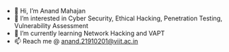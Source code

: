 - 👋 Hi, I’m Anand Mahajan
- 👀 I’m interested in Cyber Security, Ethical Hacking, Penetration Testing, Vulnerability Assessment
- 🌱 I’m currently learning Network Hacking and VAPT
- 📫 Reach me @ anand.21910201@viit.ac.in

<!---
anand21910201/anand21910201 is a ✨ special ✨ repository because its `README.md` (this file) appears on your GitHub profile.
You can click the Preview link to take a look at your changes.
--->
